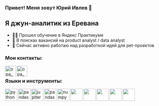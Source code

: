 ### Привет! Меня зовут Юрий Ивлев 👋

## Я джун-аналитик из Еревана
- 👩‍💻 Прошел обучение в Яндекс Практикуме
- 🔎 В поисках вакансий на product analyst / data analyst
- 💫 Сейчас активно работаю над разработкой идей для pet-проектов
### Мои контакты:
[<img align="left" alt="opa_oz | LinkedIn" width="35px" src="https://img.icons8.com/?size=512&id=lUktdBVdL4Kb&format=png" />](https://t.me/yuriy_ivlev)
[<img align="left" alt="opa_oz | LinkedIn" width="35px" src="https://img.icons8.com/?size=512&id=124379&format=png" />](ivlev1305@gmail.com)
<br />
### Языки и инструменты:
<img align="left" alt="python" width="40px" src="https://cdn.jsdelivr.net/gh/devicons/devicon/icons/python/python-original-wordmark.svg" />
<img align="left" alt="pandas" width="40px" src="https://cdn.jsdelivr.net/gh/devicons/devicon/icons/postgresql/postgresql-original.svg" />
<img align="left" alt="jupiter" width="40px" src="https://cdn.jsdelivr.net/gh/devicons/devicon/icons/jupyter/jupyter-original-wordmark.svg" />
<img align="left" alt="pandas" width="40px" src="https://cdn.jsdelivr.net/gh/devicons/devicon/icons/pandas/pandas-original-wordmark.svg" />
<img align="left" alt="numpy" width="40px" src="https://cdn.jsdelivr.net/gh/devicons/devicon/icons/numpy/numpy-original.svg" />
<img align="left" alt="" width="40px" src="https://img.icons8.com/?size=512&id=9Kvi1p1F0tUo&format=png" />
<img align="left" alt="" width="40px" src="https://img.icons8.com/?size=512&id=OkBCty7GwbXX&format=png" />
<img align="left" alt="" width="40px" src="https://seaborn.pydata.org/_images/logo-tall-lightbg.svg" />
<img align="left" alt="" width="40px" src="https://matplotlib.org/stable/_images/sphx_glr_logos2_001.png" />
<img align="left" alt="" width="40px" src="[https://matplotlib.org/stable/_images/sphx_glr_logos2_001.png](https://images.prismic.io/plotly-marketing-website-2/69e12d6a-fb65-4b6e-8423-9465a29c6028_plotly-logo-lg.png" />


<br />
<br />
